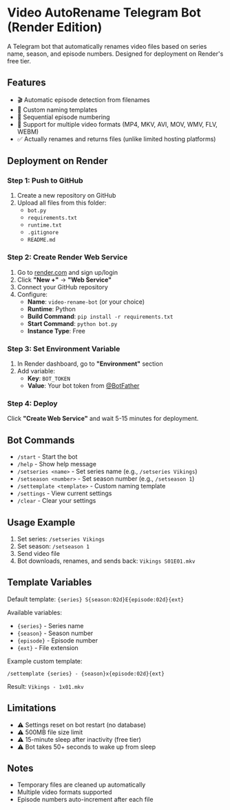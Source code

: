 # Video AutoRename Telegram Bot (Render Edition)

A Telegram bot that automatically renames video files based on series name, season, and episode numbers. Designed for deployment on Render's free tier.

## Features

- 🎬 Automatic episode detection from filenames
- 📝 Custom naming templates
- 🔄 Sequential episode numbering
- 📁 Support for multiple video formats (MP4, MKV, AVI, MOV, WMV, FLV, WEBM)
- ✅ Actually renames and returns files (unlike limited hosting platforms)

## Deployment on Render

### Step 1: Push to GitHub

1. Create a new repository on GitHub
2. Upload all files from this folder:
   - `bot.py`
   - `requirements.txt`
   - `runtime.txt`
   - `.gitignore`
   - `README.md`

### Step 2: Create Render Web Service

1. Go to [render.com](https://render.com) and sign up/login
2. Click **"New +"** → **"Web Service"**
3. Connect your GitHub repository
4. Configure:
   - **Name**: `video-rename-bot` (or your choice)
   - **Runtime**: Python
   - **Build Command**: `pip install -r requirements.txt`
   - **Start Command**: `python bot.py`
   - **Instance Type**: Free

### Step 3: Set Environment Variable

1. In Render dashboard, go to **"Environment"** section
2. Add variable:
   - **Key**: `BOT_TOKEN`
   - **Value**: Your bot token from [@BotFather](https://t.me/botfather)

### Step 4: Deploy

Click **"Create Web Service"** and wait 5-15 minutes for deployment.

## Bot Commands

- `/start` - Start the bot
- `/help` - Show help message
- `/setseries <name>` - Set series name (e.g., `/setseries Vikings`)
- `/setseason <number>` - Set season number (e.g., `/setseason 1`)
- `/settemplate <template>` - Custom naming template
- `/settings` - View current settings
- `/clear` - Clear your settings

## Usage Example

1. Set series: `/setseries Vikings`
2. Set season: `/setseason 1`
3. Send video file
4. Bot downloads, renames, and sends back: `Vikings S01E01.mkv`

## Template Variables

Default template: `{series} S{season:02d}E{episode:02d}{ext}`

Available variables:
- `{series}` - Series name
- `{season}` - Season number
- `{episode}` - Episode number
- `{ext}` - File extension

Example custom template:
```
/settemplate {series} - {season}x{episode:02d}{ext}
```
Result: `Vikings - 1x01.mkv`

## Limitations

- ⚠️ Settings reset on bot restart (no database)
- ⚠️ 500MB file size limit
- ⚠️ 15-minute sleep after inactivity (free tier)
- ⚠️ Bot takes 50+ seconds to wake up from sleep

## Notes

- Temporary files are cleaned up automatically
- Multiple video formats supported
- Episode numbers auto-increment after each file
